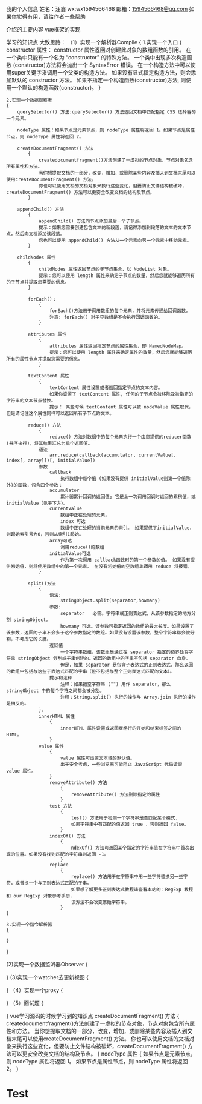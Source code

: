 我的个人信息
姓名：汪鑫
wx:wx1594566468
邮箱：1594566468@qq.com
如果你觉得有用，请给作者一些帮助

介绍的主要内容
vue框架的实现

学习的知识点
大致思路：
    <!-- 每一个模块用到的js知识点 -->
（1）实现一个解析器Compile
{
    1.实现一个入口
    {
        constructor 属性：  constructor 属性返回对创建此对象的数组函数的引用。
        在一个类中只能有一个名为 “constructor” 的特殊方法。 一个类中出现多次构造函数 (constructor)方法将会抛出一个 SyntaxError 错误。
        在一个构造方法中可以使用super关键字来调用一个父类的构造方法。
        如果没有显式指定构造方法，则会添加默认的 constructor 方法。
        如果不指定一个构造函数(constructor)方法, 则使用一个默认的构造函数(constructor)。
    }

    2.实现一个数据观察者
    {
        querySelector() 方法:querySelector() 方法返回文档中匹配指定 CSS 选择器的一个元素。

        nodeType 属性：如果节点是元素节点，则 nodeType 属性将返回 1。如果节点是属性节点，则 nodeType 属性将返回 2。

        createDocumentFragment() 方法
            {
                createdocumentfragment()方法创建了一虚拟的节点对象，节点对象包含所有属性和方法。
                当你想提取文档的一部分，改变，增加，或删除某些内容及插入到文档末尾可以使用createDocumentFragment() 方法。
                你也可以使用文档的文档对象来执行这些变化，但要防止文件结构被破坏，createDocumentFragment() 方法可以更安全改变文档的结构及节点。
            }

        appendChild() 方法
            {
                appendChild() 方法向节点添加最后一个子节点。
                提示：如果您需要创建包含文本的新段落，请记得添加到段落的文本的文本节点，然后向文档添加该段落。
                您也可以使用 appendChild() 方法从一个元素向另一个元素中移动元素。
            }

        childNodes 属性
            {
                childNodes 属性返回节点的子节点集合，以 NodeList 对象。
                提示：您可以使用 length 属性来确定子节点的数量，然后您就能够遍历所有的子节点并提取您需要的信息。
            }

            forEach()：
                {
                    forEach()方法用于调用数组的每个元素，并将元素传递给回调函数。
                    注意: forEach() 对于空数组是不会执行回调函数的。
                } 

            attributes 属性
                {
                    attributes 属性返回指定节点的属性集合，即 NamedNodeMap。
                    提示：您可以使用 length 属性来确定属性的数量，然后您就能够遍历所有的属性节点并提取您需要的信息。
                }
            
            textContent 属性
                {
                    textContent 属性设置或者返回指定节点的文本内容。
                    如果你设置了 textContent 属性, 任何的子节点会被移除及被指定的字符串的文本节点替换。
                    提示： 某些时候 textContent 属性可以被 nodeValue 属性取代，但是请记住这个属性同样可以返回所有子节点的文本。
                }
            reduce() 方法
                {
                    reduce() 方法对数组中的每个元素执行一个由您提供的reducer函数(升序执行)，将其结果汇总为单个返回值。
                语法
                    arr.reduce(callback(accumulator, currentValue[, index[, array]])[, initialValue])
                参数
                    callback
                        执行数组中每个值 (如果没有提供 initialValue则第一个值除外)的函数，包含四个参数：
                    accumulator
                        累计器累计回调的返回值; 它是上一次调用回调时返回的累积值，或initialValue（见于下方）。
                    currentValue
                        数组中正在处理的元素。
                        index 可选
                        数组中正在处理的当前元素的索引。 如果提供了initialValue，则起始索引号为0，否则从索引1起始。
                    array可选
                        调用reduce()的数组
                    initialValue可选
                        作为第一次调用 callback函数时的第一个参数的值。 如果没有提供初始值，则将使用数组中的第一个元素。 在没有初始值的空数组上调用 reduce 将报错。
                }
            
            split()方法
                {
                    语法:
                        stringObject.split(separator,howmany)
                    参数:
                        separator	必需。字符串或正则表达式，从该参数指定的地方分割 stringObject。
                        howmany	可选。该参数可指定返回的数组的最大长度。如果设置了该参数，返回的子串不会多于这个参数指定的数组。如果没有设置该参数，整个字符串都会被分割，不考虑它的长度。
                    返回值
                        一个字符串数组。该数组是通过在 separator 指定的边界处将字符串 stringObject 分割成子串创建的。返回的数组中的字串不包括 separator 自身。
                        但是，如果 separator 是包含子表达式的正则表达式，那么返回的数组中包括与这些子表达式匹配的字串（但不包括与整个正则表达式匹配的文本）。
                    提示和注释
                        注释：如果把空字符串 ("") 用作 separator，那么 stringObject 中的每个字符之间都会被分割。
                        注释：String.split() 执行的操作与 Array.join 执行的操作是相反的。
                }，
                innerHTML 属性
                    {
                        innerHTML 属性设置或返回表格行的开始和结束标签之间的 HTML。
                    }
                value 属性
                    {
                        value 属性可设置文本域的默认值。
                        出于安全考虑，一些浏览器可能阻止 JavaScript 代码读取 value 属性。
                    }
                    removeAttribute() 方法
                        {
                            removeAttribute() 方法删除指定的属性
                        }
                    test 方法
                        {
                            test() 方法用于检测一个字符串是否匹配某个模式.
                            如果字符串中有匹配的值返回 true ，否则返回 false。
                        }
                    indexOf() 方法
                        {
                            ndexOf() 方法可返回某个指定的字符串值在字符串中首次出现的位置。如果没有找到匹配的字符串则返回 -1。
                        }
                    replace
                        {
                            replace() 方法用于在字符串中用一些字符替换另一些字符，或替换一个与正则表达式匹配的子串。
                            如果想了解更多正则表达式教程请查看本站的：RegExp 教程 和 our RegExp 对象参考手册.
                            该方法不会改变原始字符串。
                        }
    }

    3.实现一个指令解析器
    {

    }
}




(2)实现一个数据监听器Observer
{

}
(3)实现一个watcher去更新视图
{

}
（4）实现一个proxy
{

}
（5）面试题
{

}
vue学习源码的时候学习到的知识点
createDocumentFragment() 方法
{
    createdocumentfragment()方法创建了一虚拟的节点对象，节点对象包含所有属性和方法。
    当你想提取文档的一部分，改变，增加，或删除某些内容及插入到文档末尾可以使用createDocumentFragment() 方法。
    你也可以使用文档的文档对象来执行这些变化，但要防止文件结构被破坏，createDocumentFragment() 方法可以更安全改变文档的结构及节点。
}
nodeType 属性
{
    如果节点是元素节点，则 nodeType 属性将返回 1。
    如果节点是属性节点，则 nodeType 属性将返回 2。
}
# Test
